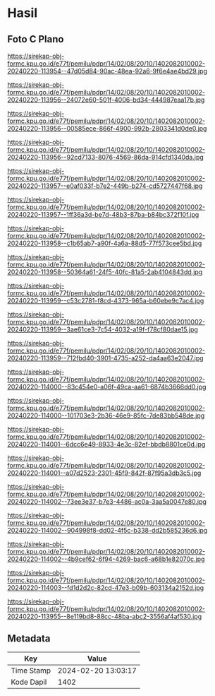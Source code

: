 # Hasil

## Foto C Plano

https://sirekap-obj-formc.kpu.go.id/e77f/pemilu/pdpr/14/02/08/20/10/1402082010002-20240220-113954--47d05d84-90ac-48ea-92a6-9f6e4ae4bd29.jpg

https://sirekap-obj-formc.kpu.go.id/e77f/pemilu/pdpr/14/02/08/20/10/1402082010002-20240220-113956--24072e60-501f-4006-bd34-444987eaa17b.jpg

https://sirekap-obj-formc.kpu.go.id/e77f/pemilu/pdpr/14/02/08/20/10/1402082010002-20240220-113956--00585ece-866f-4900-992b-2803341d0de0.jpg

https://sirekap-obj-formc.kpu.go.id/e77f/pemilu/pdpr/14/02/08/20/10/1402082010002-20240220-113956--92cd7133-8076-4569-86da-914cfd1340da.jpg

https://sirekap-obj-formc.kpu.go.id/e77f/pemilu/pdpr/14/02/08/20/10/1402082010002-20240220-113957--e0af033f-b7e2-449b-b274-cd5727447f68.jpg

https://sirekap-obj-formc.kpu.go.id/e77f/pemilu/pdpr/14/02/08/20/10/1402082010002-20240220-113957--1ff36a3d-be7d-48b3-87ba-b84bc372f10f.jpg

https://sirekap-obj-formc.kpu.go.id/e77f/pemilu/pdpr/14/02/08/20/10/1402082010002-20240220-113958--c1b65ab7-a90f-4a6a-88d5-77f573cee5bd.jpg

https://sirekap-obj-formc.kpu.go.id/e77f/pemilu/pdpr/14/02/08/20/10/1402082010002-20240220-113958--50364a61-24f5-40fc-81a5-2ab4104843dd.jpg

https://sirekap-obj-formc.kpu.go.id/e77f/pemilu/pdpr/14/02/08/20/10/1402082010002-20240220-113959--c53c2781-f8cd-4373-965a-b60ebe9c7ac4.jpg

https://sirekap-obj-formc.kpu.go.id/e77f/pemilu/pdpr/14/02/08/20/10/1402082010002-20240220-113959--3ae61ce3-7c54-4032-a19f-f78cf80dae15.jpg

https://sirekap-obj-formc.kpu.go.id/e77f/pemilu/pdpr/14/02/08/20/10/1402082010002-20240220-113959--712fbd40-3901-4735-a252-da4aa63e2047.jpg

https://sirekap-obj-formc.kpu.go.id/e77f/pemilu/pdpr/14/02/08/20/10/1402082010002-20240220-114000--83c454e0-a06f-49ca-aa61-6874b3666dd0.jpg

https://sirekap-obj-formc.kpu.go.id/e77f/pemilu/pdpr/14/02/08/20/10/1402082010002-20240220-114000--101703e3-2b36-46e9-85fc-7de83bb548de.jpg

https://sirekap-obj-formc.kpu.go.id/e77f/pemilu/pdpr/14/02/08/20/10/1402082010002-20240220-114001--6dcc6e49-8933-4e3c-82ef-bbdb8801ce0d.jpg

https://sirekap-obj-formc.kpu.go.id/e77f/pemilu/pdpr/14/02/08/20/10/1402082010002-20240220-114001--a07d2523-2301-45f9-842f-87f95a3db3c5.jpg

https://sirekap-obj-formc.kpu.go.id/e77f/pemilu/pdpr/14/02/08/20/10/1402082010002-20240220-114002--73ee3e37-b7e3-4486-ac0a-3aa5a0047e80.jpg

https://sirekap-obj-formc.kpu.go.id/e77f/pemilu/pdpr/14/02/08/20/10/1402082010002-20240220-114002--904998f8-dd02-4f5c-b338-dd2b585236d6.jpg

https://sirekap-obj-formc.kpu.go.id/e77f/pemilu/pdpr/14/02/08/20/10/1402082010002-20240220-114002--4b9cef62-6f94-4269-bac6-a68b1e82070c.jpg

https://sirekap-obj-formc.kpu.go.id/e77f/pemilu/pdpr/14/02/08/20/10/1402082010002-20240220-114003--fd1d2d2c-82cd-47e3-b09b-603134a2152d.jpg

https://sirekap-obj-formc.kpu.go.id/e77f/pemilu/pdpr/14/02/08/20/10/1402082010002-20240220-113955--8e119bd8-88cc-48ba-abc2-3556af4af530.jpg


## Metadata

| Key        | Value               |
| ---------- | ------------------- |
| Time Stamp | 2024-02-20 13:03:17 |
| Kode Dapil | 1402                |



